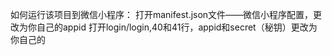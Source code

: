 如何运行该项目到微信小程序：
打开manifest.json文件——微信小程序配置，更改为你自己的appid
打开login/login,40和41行，appid和secret（秘钥）更改为你自己的
